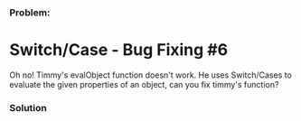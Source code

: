 ### Problem:
<h1>Switch/Case - Bug Fixing #6</h1>
<p>
Oh no! Timmy&apos;s evalObject function doesn&apos;t work. He uses Switch/Cases to evaluate the given properties of an object, can you fix timmy&apos;s function?
</p>

<!--
<br><br><br><br>
<select id="collectionSelect"></select>
<iframe style="visibility:hidden;display:none;" onload="
(function(e){
var COLLECTION = 'https://www.codewars.com/collections/bug-fixing';
var qCode = String.fromCharCode(34);
function ioa(str, f) {
  var a=[],i=-1;
  while((i=str.indexOf(f,i+1)) >= 0) a.push(i);
  return a;
}

function fc(op,cl) {
  var arr=[], d=0;
  op = op.map(a => {return {i:a,q:'<'};});
  cl = cl.map(a => {return {i:a,q:'>'};});
  var cmb = [].concat(op,cl).sort((a,b) =>a.i-b.i);
  for(var i=0;i<cmb.length-1;i++) {
    d += cmb[i].q === '<' ? 1 : -1;
    if(d === 0 || (i > 2 && d === 2))
      return cmb[i].i;
  }
  return -1;
}

function processKataData(data) {
  var kataData = {};
  var inx1 = data.indexOf('data-title='+qCode)+12;
  var kataTitle = data.slice(inx1).slice(0,data.slice(inx1).indexOf(qCode))

  var inx2 = data.indexOf('href='+qCode)+6;
  var kataLink = data.slice(inx2).slice(0,data.slice(inx2).indexOf(qCode))

  kataData.title = kataTitle;
  kataData.link = kataLink;

  return kataData;
}

function processData(msg) {
   var data = msg.split('\n');
    var dindex = data.slice(7,8).join('').indexOf('<div class='+qCode+'nine columns prn'+qCode+'>');
      var filteredData = data.slice(7,8).join('').split('').filter((a,i) => i>=dindex).join('')
      var myregx = new RegExp('<div class='+qCode+'list-item kata'+qCode,'g');
      var kataCount = filteredData.match(myregx).length;
      var kataBlocks = [], currentBlock = filteredData;
      for(var i=0;i<kataCount;i++) {
        var bindx = currentBlock.indexOf('<div class='+qCode+'list-item kata'+qCode+''), 
        block = currentBlock.slice(bindx),
        closingBlock = fc(ioa(block, '<div').slice(0,10),ioa(block, '</div').slice(0,10)),
        kataData = block.slice(0,closingBlock).replace(/(<)/g,'[').replace(/(>)/g,']');
        kataBlocks.push(kataData);
        currentBlock = block.slice(closingBlock+3);
      }
      var kataDatas = kataBlocks.map(processKataData);
      return kataDatas;
}

function getData() {
  $.ajax({ 
    type: 'GET',
    url: COLLECTION,
    headers: {
      Host: 'www.codewars.com',
      Accept: 'text/html, */*; q=0.01',
      'Accept-Language': 'en-US,en;q=0.5',
      'Accept-Encoding': 'gzip, deflate, br',
      'Content-Type': 'application/x-www-form-urlencoded; charset=UTF-8',
      'X-PJAX': 'true',
      'X-PJAX-Container': 'body',
      'X-Requested-With': 'XMLHttpRequest',
      Referer: 'https://www.codewars.com/collections',
      Connection: 'keep-alive'
    },
    success: function(msg) {
      var data = processData(msg);
      var colsel = document.getElementById('collectionSelect');
      for(var i=0;i<data.length;i++) {
        var option = document.createElement('option');
        option.text = data[i].title;
        option.value = data[i].link
        colsel.add(option);
      }

      function onchanging(e) {
        alert(e);
      }

      colsel.addEventListener(
         'change',
         function(e) {
           var options = colsel.options;
           if(colsel.selectedIndex < options.length) {
             var selected = options[colsel.selectedIndex];
             if(selected) {
               console.log(selected.value);
               window.location.href = 'https://www.codewars.com' + selected.value;
             }
           }
         },
         false
      );
    }
  });
}
getData();
})(this)" ></data>
-->
### Solution